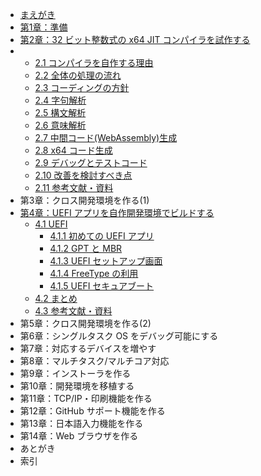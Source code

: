 * [まえがき](README.md)
* [第1章：準備](chapter-1/README.md)
* [第2章：32 ビット整数式の x64 JIT コンパイラを試作する](chapter-2/README.md)
* * [2.1 コンパイラを自作する理由](chapter-2/1_Reason.md)
  * [2.2 全体の処理の流れ](chapter-2/2_Flow.md)
  * [2.3 コーディングの方針](chapter-2/3_Policy.md)
  * [2.4 字句解析](chapter-2/4_Token.md)
  * [2.5 構文解析](chapter-2/5_Parse_tree.md)
  * [2.6 意味解析](chapter-2/6_Semantic_analysis.md)
  * [2.7 中間コード\(WebAssembly\)生成](chapter-2/7_Wasm.md)
  * [2.8 x64 コード生成](chapter-2/8_x64_code.md)
  * [2.9 デバッグとテストコード](chapter-2/9_Debug_test.md)
  * [2.10 改善を検討すべき点](chapter-2/10_Consideration.md)
  * [2.11 参考文献・資料](chapter-2/11_Bibliography.md)
* 第3章：クロス開発環境を作る\(1\)
* [第4章：UEFI アプリを自作開発環境でビルドする](chapter-4/README.md)
  * [4.1 UEFI](chapter-4/1_UEFI.md)
    * [4.1.1 初めての UEFI アプリ](chapter-4/1-1_UEFI_Start.md)
    * [4.1.2 GPT と MBR](chapter-4/1-2_UEFI_MBR.md)
    * [4.1.3 UEFI セットアップ画面](chapter-4/1-3_UEFI_SetupScreen.md)
    * [4.1.4 FreeType の利用](chapter-4/1-4_UEFI_FreeType_MSVC.md)
    * [4.1.5 UEFI セキュアブート](chapter-4/1-5_UEFI_SecureBoot.md)
  * [4.2 まとめ](chapter-4/2_Summary.md)
  * [4.3 参考文献・資料](chapter-4/3_Bibliography.md)
* 第5章：クロス開発環境を作る\(2\)
* 第6章：シングルタスク OS をデバッグ可能にする
* 第7章：対応するデバイスを増やす
* 第8章：マルチタスク/マルチコア対応
* 第9章：インストーラを作る
* 第10章：開発環境を移植する
* 第11章：TCP/IP・印刷機能を作る
* 第12章：GitHub サポート機能を作る
* 第13章：日本語入力機能を作る
* 第14章：Web ブラウザを作る
* あとがき
* 索引



